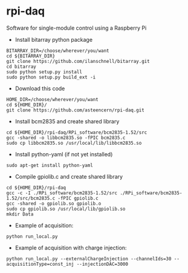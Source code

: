 # rpi-daq
Software for single-module control using a Raspberry Pi

 * Install bitarray python package
 ```
 BITARRAY_DIR=/choose/wherever/you/want
 cd ${BITARRAY_DIR}
 git clone https://github.com/ilanschnell/bitarray.git
 cd bitarray
 sudo python setup.py install
 sudo python setup.py build_ext -i
 ```

 * Download this code
 ```
 HOME_DIR=/choose/wherever/you/want
 cd ${HOME_DIR}/
 git clone https://github.com/asteencern/rpi-daq.git
 ```

 * Install bcm2835 and create shared library
```
cd ${HOME_DIR}/rpi-daq/RPi_software/bcm2835-1.52/src
gcc -shared -o libbcm2835.so -fPIC bcm2835.c
sudo cp libbcm2835.so /usr/local/lib/libbcm2835.so
```

* Install python-yaml (if not yet installed)
```
sudo apt-get install python-yaml
```  

* Compile gpiolib.c and create shared library
```
cd ${HOME_DIR}/rpi-daq
gcc -c -I ./RPi_software/bcm2835-1.52/src ./RPi_software/bcm2835-1.52/src/bcm2835.c -fPIC gpiolib.c
gcc -shared -o gpiolib.so gpiolib.o
sudo cp gpiolib.so /usr/local/lib/gpiolib.so
mkdir Data
```  

* Example of acquisition:
```
python run_local.py
```
* Example of acquisition with charge injection:
```
python run_local.py --externalChargeInjection --channelIds=30 --acquisitionType=const_inj --injectionDAC=3000
```
